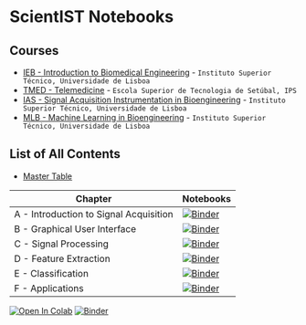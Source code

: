 
# ScientIST Notebooks

## Courses

- [IEB - Introduction to Biomedical Engineering](https://github.com/PIA-Group/ScientIST-notebooks/blob/master/_Courses/IST-UL-IEB-IntroductiontoBiomedicalEngineering.md) - ```Instituto Superior Técnico, Universidade de Lisboa```
- [TMED - Telemedicine](https://github.com/PIA-Group/ScientIST-notebooks/blob/master/_Courses/IPS-ESS-TMED-Telemedicine.md) - ```Escola Superior de Tecnologia de Setúbal, IPS```
- [IAS - Signal Acquisition Instrumentation in Bioengineering](https://github.com/PIA-Group/ScientIST-notebooks/blob/master/_Courses/IST-UL-IAS-SignalAcquisitionInstrumentationinBioengineering.MD) - ```Instituto Superior Técnico, Universidade de Lisboa```
- [MLB - Machine Learning in Bioengineering](https://github.com/PIA-Group/ScientIST-notebooks/blob/master/_Courses/IST-UL-MLB-MachineLearninginBioengineering.md) - ```Instituto Superior Técnico, Universidade de Lisboa```


## List of All Contents
- [Master Table](https://github.com/PIA-Group/ScientIST-notebooks/blob/master/MasterTable.md)
 
Chapter | Notebooks
--- | --- 
A - Introduction to Signal Acquisition |    [![Binder](http://mybinder.org/badge_logo.svg)](http://mybinder.org/v2/gh/PIA-Group/ScientIST-notebooks/master?urlpath=lab/tree/A.Signal_Acquisition)   
B - Graphical User Interface | [![Binder](http://mybinder.org/badge_logo.svg)](http://mybinder.org/v2/gh/PIA-Group/ScientIST-notebooks/master?urlpath=lab/tree/B.Graphical_User_Interface) | *
C - Signal Processing |  [![Binder](http://mybinder.org/badge_logo.svg)](http://mybinder.org/v2/gh/PIA-Group/ScientIST-notebooks/master?urlpath=lab/tree/C.Signal_Processing) |
D - Feature Extraction | [![Binder](http://mybinder.org/badge_logo.svg)](http://mybinder.org/v2/gh/PIA-Group/ScientIST-notebooks/master?urlpath=lab/tree/D.Feature_Extraction) |
E - Classification |  [![Binder](http://mybinder.org/badge_logo.svg)](http://mybinder.org/v2/gh/PIA-Group/ScientIST-notebooks/master?urlpath=lab/tree/E.Classification) |
F - Applications |   [![Binder](http://mybinder.org/badge_logo.svg)](http://mybinder.org/v2/gh/PIA-Group/ScientIST-notebooks/master?urlpath=lab/tree/F.Applications)  |

[![Open In Colab](https://colab.research.google.com/assets/colab-badge.svg)](https://colab.research.google.com/github/PIA-Group/ScientIST-notebooks/blob/master) 
[![Binder](http://mybinder.org/badge_logo.svg)](http://mybinder.org/v2/gh/PIA-Group/ScientIST-notebooks/master?urlpath=lab/tree)
 
